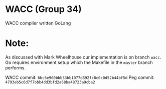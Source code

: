 # WACC (Group 34)

WACC compiler written GoLang

# Note:

As discussed with Mark Wheelhouse our implementation is on branch `wacc`.
Go requires environment setup which the Makefile in the `master` branch
performs.

WACC commit: `6bc6e960bbb53bb1077d892fc8c0c0d52b44bf5d`
Peg commit:  `4793eb5c6d7f7bbb4dd3bfd2a68ba48723a9cba2`
